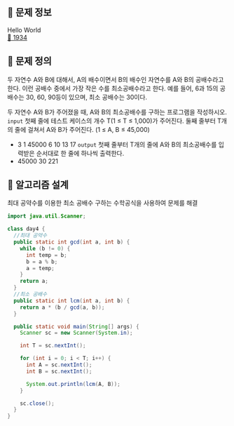 ## 🌵 문제 정보
Hello World <br>
[🚗 1934](https://www.acmicpc.net/problem/1934)

## 🌵 문제 정의
두 자연수 A와 B에 대해서, A의 배수이면서 B의 배수인 자연수를 A와 B의 공배수라고 한다. 이런 공배수 중에서 가장 작은 수를 최소공배수라고 한다. 예를 들어, 6과 15의 공배수는 30, 60, 90등이 있으며, 최소 공배수는 30이다.

두 자연수 A와 B가 주어졌을 때, A와 B의 최소공배수를 구하는 프로그램을 작성하시오.
`input` 첫째 줄에 테스트 케이스의 개수 T(1 ≤ T ≤ 1,000)가 주어진다. 둘째 줄부터 T개의 줄에 걸쳐서 A와 B가 주어진다. (1 ≤ A, B ≤ 45,000)<br>
- 3
  1 45000
  6 10
  13 17
`output` 첫째 줄부터 T개의 줄에 A와 B의 최소공배수를 입력받은 순서대로 한 줄에 하나씩 출력한다.<br>
- 45000
  30
  221

## 🌵 알고리즘 설계
최대 공약수를 이용한 최소 공배수 구하는 수학공식을 사용하여 문제를 해결
```java
import java.util.Scanner;

class day4 {
  //최대 공약수
  public static int gcd(int a, int b) {
    while (b != 0) {
      int temp = b;
      b = a % b;
      a = temp;
    }
    return a;
  }
  //최소 공배수
  public static int lcm(int a, int b) {
    return a * (b / gcd(a, b));
  }

  public static void main(String[] args) {
    Scanner sc = new Scanner(System.in);

    int T = sc.nextInt();

    for (int i = 0; i < T; i++) {
      int A = sc.nextInt();
      int B = sc.nextInt();

      System.out.println(lcm(A, B));
    }

    sc.close();
  }
}

```